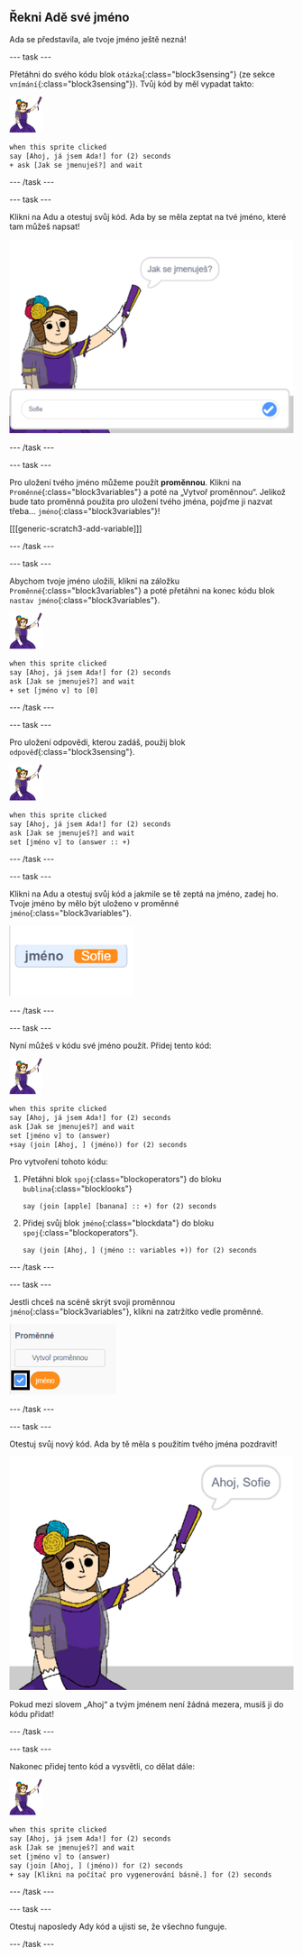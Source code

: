 ## Řekni Adě své jméno

Ada se představila, ale tvoje jméno ještě nezná!

--- task ---

Přetáhni do svého kódu blok `otázka`{:class="block3sensing"} (ze sekce `vnímání`{:class="block3sensing"}). Tvůj kód by měl vypadat takto:

![postava ady](images/ada-sprite.png)

```blocks3
when this sprite clicked
say [Ahoj, já jsem Ada!] for (2) seconds
+ ask [Jak se jmenuješ?] and wait
```

--- /task ---

--- task ---

Klikni na Adu a otestuj svůj kód. Ada by se měla zeptat na tvé jméno, které tam můžeš napsat!

![postava ady se ptá jak se jmenuješ](images/poetry-input.png)

--- /task ---

--- task ---

Pro uložení tvého jméno můžeme použít **proměnnou**. Klikni na `Proměnné`{:class="block3variables"} a poté na „Vytvoř proměnnou“. Jelikož bude tato proměnná použita pro uložení tvého jména, pojďme ji nazvat třeba... `jméno`{:class="block3variables"}!

[[[generic-scratch3-add-variable]]]

--- /task ---

--- task ---

Abychom tvoje jméno uložili, klikni na záložku `Proměnné`{:class="block3variables"} a poté přetáhni na konec kódu blok `nastav jméno`{:class="block3variables"}.

![postava ady](images/ada-sprite.png)

```blocks3
when this sprite clicked
say [Ahoj, já jsem Ada!] for (2) seconds
ask [Jak se jmenuješ?] and wait
+ set [jméno v] to [0]
```

--- /task ---

--- task ---

Pro uložení odpovědi, kterou zadáš, použij blok `odpověď`{:class="block3sensing"}.

![postava ady](images/ada-sprite.png)

```blocks3
when this sprite clicked
say [Ahoj, já jsem Ada!] for (2) seconds
ask [Jak se jmenuješ?] and wait
set [jméno v] to (answer :: +)
```

--- /task ---

--- task ---

Klikni na Adu a otestuj svůj kód a jakmile se tě zeptá na jméno, zadej ho. Tvoje jméno by mělo být uloženo v proměnné `jméno`{:class="block3variables"}.

![snímek obrazovky](images/poetry-name-test.png)

--- /task ---

--- task ---

Nyní můžeš v kódu své jméno použít. Přidej tento kód:

![postava ady](images/ada-sprite.png)

```blocks3
when this sprite clicked
say [Ahoj, já jsem Ada!] for (2) seconds
ask [Jak se jmenuješ?] and wait
set [jméno v] to (answer)
+say (join [Ahoj, ] (jméno)) for (2) seconds 
```

Pro vytvoření tohoto kódu:

1. Přetáhni blok `spoj`{:class="blockoperators"} do bloku `bublina`{:class="blocklooks"}
    
    ```blocks3
    say (join [apple] [banana] :: +) for (2) seconds
    ```

2. Přidej svůj blok `jméno`{:class="blockdata"} do bloku `spoj`{:class="blockoperators"}.
    
    ```blocks3
    say (join [Ahoj, ] (jméno :: variables +)) for (2) seconds
    ```

--- /task ---

--- task ---

Jestli chceš na scéně skrýt svoji proměnnou `jméno`{:class="block3variables"}, klikni na zatržítko vedle proměnné.

![zatrhnout proměnnou jméno](images/poetry-tick-annotated.png)

--- /task ---

--- task ---

Otestuj svůj nový kód. Ada by tě měla s použitím tvého jména pozdravit!

![snímek obrazovky](images/poetry-name-test2.png)

Pokud mezi slovem „Ahoj“ a tvým jménem není žádná mezera, musíš ji do kódu přidat!

--- /task ---

--- task ---

Nakonec přidej tento kód a vysvětli, co dělat dále:

![postava ady](images/ada-sprite.png)

```blocks3
when this sprite clicked
say [Ahoj, já jsem Ada!] for (2) seconds
ask [Jak se jmenuješ?] and wait
set [jméno v] to (answer)
say (join [Ahoj, ] (jméno)) for (2) seconds 
+ say [Klikni na počítač pro vygenerování básně.] for (2) seconds 
```

--- /task ---

--- task ---

Otestuj naposledy Ady kód a ujisti se, že všechno funguje.

--- /task ---